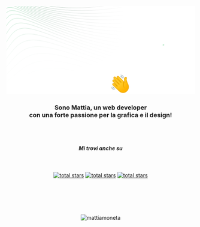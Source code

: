 <!-- HEADING -->
<div align="center">
  <a href="https://github.com/mattiamoneta">
    <img src="https://github.com/mattiamoneta/mattiamoneta/blob/main/github-cover-hi.png" alt="Logo">
  </a>

  <h3 align="center">Sono Mattia, un web developer<br/> con una forte passione per la grafica e il design!</h3>
  <br/>
    <br/>
  <h5 align="center">Mi trovi anche su</h5>
  <br/>
  <p align="center">
    <a href="https://mattiamoneta.it/">
        <img alt="total stars" title="My Website" src="https://custom-icon-badges.demolab.com/badge/Website-0C0C0C?style=for-the-badge&logoColor=black&logo=mattiamoneta"/></a>
    <a href="https://www.linkedin.com/in/mattiamoneta">
        <img alt="total stars" title="LinkedIn" src="https://custom-icon-badges.demolab.com/badge/LinkedIn-1669bd?style=for-the-badge&logoColor=white&logo=linkedin"/></a>
    <a href="https://www.behance.net/mattiamoneta">
        <img alt="total stars" title="Behance" src="https://custom-icon-badges.demolab.com/badge/Behance-095ef8?style=for-the-badge&logoColor=white&logo=behance"/></a>
  </p>

<br/>
<br/>
<br/>
<br/>


<!-- COUNTER VISITE -->
<p align="center"> <img src="https://komarev.com/ghpvc/?username=mattiamoneta&label=Profile%20views&color=0e75b6&style=flat" alt="mattiamoneta" /> </p>
<br />
<br />

